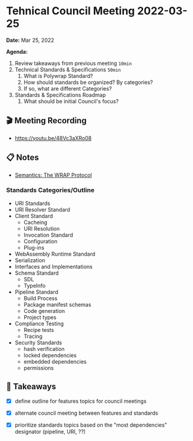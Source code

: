 Tehnical Council Meeting 2022-03-25
===

**Date:** Mar 25, 2022

**Agenda:**
1. Review takeaways from previous meeting `10min`
2. Technical Standards & Specifications `50min`
    1. What is Polywrap Standard?
    2. How should standards be organized? By categories?
    3. If so, what are different Categories?
4. Standards & Specifications Roadmap
    1. What should be initial Council's focus?


:clapper: Meeting Recording 
---
* https://youtu.be/48Vc3aXRo08

:clipboard: Notes
---
* [Semantics: The WRAP Protocol](https://forum.polywrap.io/t/semantics-the-wrap-protocol/246)

### Standards Categories/Outline 
- URI Standards
- URI Resolver Standard
- Client Standard
    - Cacheing
    - URI Resolution 
    - Invocation Standard
    - Configuration 
    - Plug-ins
- WebAssembly Runtime Standard
- Serialization 
- Interfaces and Implementations
- Schema Standard
    - SDL
    - TypeInfo
- Pipeline Standard
    - Build Process
    - Package manifest schemas 
    - Code generation
    - Project types
- Compliance Testing
    - Recipe tests
    - Tracing
- Security Standards
    - hash verification
    - locked dependencies 
    - embedded dependencies 
    - permissions


:closed_book: Takeaways
-- 
- [x] define outline for features topics for council meetings
- [x] alternate council meeting between features and standards 
- [x] prioritize standards topics based on the "most dependencies" designator (pipeline, URI, ??)

